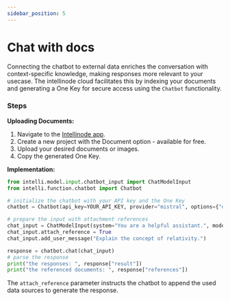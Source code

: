 ```yaml
---
sidebar_position: 5
---
```


# Chat with docs

Connecting the chatbot to external data enriches the conversation with context-specific knowledge, making responses more relevant to your usecase. The intellinode cloud facilitates this by indexing your documents and generating a One Key for secure access using the `Chatbot` functionality.

### Steps
**Uploading Documents:**
1. Navigate to the [Intellinode app](https://app.intellinode.ai/).
2. Create a new project with the Document option - available for free.
3. Upload your desired documents or images.
4. Copy the generated One Key.

**Implementation:**
```python
from intelli.model.input.chatbot_input import ChatModelInput
from intelli.function.chatbot import Chatbot

# initialize the chatbot with your API key and the One Key
chatbot = Chatbot(api_key=YOUR_API_KEY, provider="mistral", options={"one_key": INTELLI_ONE_KEY})

# prepare the input with attachment references
chat_input = ChatModelInput(system="You are a helpful assistant.", model="mistral-medium")
chat_input.attach_reference = True
chat_input.add_user_message("Explain the concept of relativity.")

response = chatbot.chat(chat_input)
# parse the response
print("the responses: ", response["result"])
print("the referenced documents: ", response["references"])
```

The `attach_reference` parameter instructs the chatbot to append the used data sources to generate the response.

